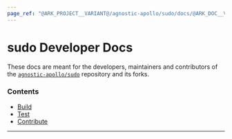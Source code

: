 ```yaml
---
page_ref: "@ARK_PROJECT__VARIANT@/agnostic-apollo/sudo/docs/@ARK_DOC__VERSION@/developer/index.md"
---
```


# sudo Developer Docs

<!-- @ARK_DOCS__HEADER_PLACEHOLDER@ -->

These docs are meant for the developers, maintainers and contributors of the [`agnostic-apollo/sudo`](https://github.com/agnostic-apollo/sudo) repository and its forks.

### Contents

- [Build](build/index.md)
- [Test](test/index.md)
- [Contribute](contribute/index.md)

---

&nbsp;
